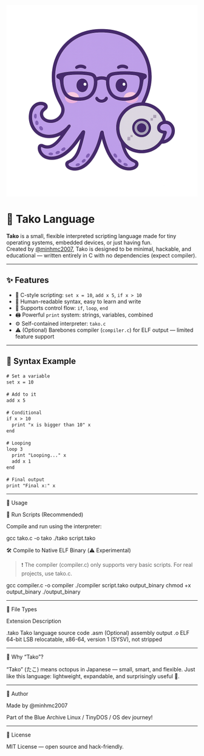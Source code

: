 ![tako-logo](logo.png)


# 🐙 Tako Language

**Tako** is a small, flexible interpreted scripting language made for tiny operating systems, embedded devices, or just having fun.  
Created by [@minhmc2007](https://github.com/minhmc2007), Tako is designed to be minimal, hackable, and educational — written entirely in C with no dependencies (expect compiler).

---

## ✨ Features

- 🧠 C-style scripting: `set x = 10`, `add x 5`, `if x > 10`
- 📜 Human-readable syntax, easy to learn and write
- 🔁 Supports control flow: `if`, `loop`, `end`
- 🖨️ Powerful `print` system: strings, variables, combined
- ⚙️ Self-contained interpreter: `tako.c`
- ⚠️ (Optional) Barebones compiler (`compiler.c`) for ELF output — limited feature support

---

## 🔧 Syntax Example

```tako
# Set a variable
set x = 10

# Add to it
add x 5

# Conditional
if x > 10
  print "x is bigger than 10" x
end

# Looping
loop 3
  print "Looping..." x
  add x 1
end

# Final output
print "Final x:" x
```

---

🚀 Usage

🧠 Run Scripts (Recommended)

Compile and run using the interpreter:

gcc tako.c -o tako
./tako script.tako

🛠️ Compile to Native ELF Binary (⚠️ Experimental)

> ❗ The compiler (compiler.c) only supports very basic scripts. For real projects, use tako.c.



gcc compiler.c -o compiler
./compiler script.tako output_binary
chmod +x output_binary
./output_binary


---

📁 File Types

Extension	Description

.tako	Tako language source code
.asm	(Optional) assembly output
.o	ELF 64-bit LSB relocatable, x86-64, version 1 (SYSV), not stripped 


---


🐙 Why “Tako”?

“Tako” (たこ) means octopus in Japanese — small, smart, and flexible.
Just like this language: lightweight, expandable, and surprisingly useful 🐙.


---

👤 Author

Made by @minhmc2007

Part of the Blue Archive Linux / TinyDOS / OS dev journey!



---

🪪 License

MIT License — open source and hack-friendly.
